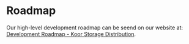 # Roadmap

Our high-level development roadmap can be seend on our website at: [Development Roadmap - Koor Storage Distribution](https://koor.tech/development-roadmap/).
